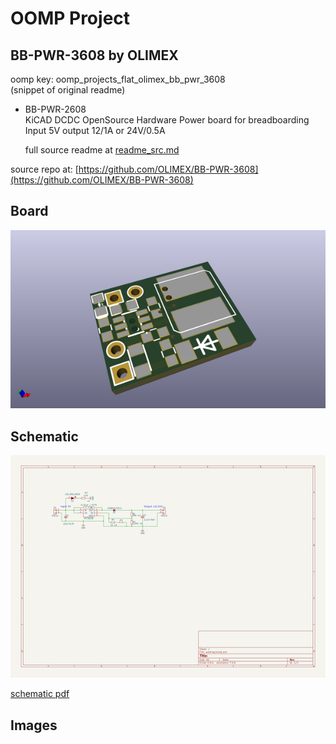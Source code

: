 # OOMP Project  
## BB-PWR-3608  by OLIMEX  
  
oomp key: oomp_projects_flat_olimex_bb_pwr_3608  
(snippet of original readme)  
  
- BB-PWR-2608  
KiCAD DCDC OpenSource Hardware Power board for breadboarding Input 5V output 12/1A or 24V/0.5A  
  
  full source readme at [readme_src.md](readme_src.md)  
  
source repo at: [https://github.com/OLIMEX/BB-PWR-3608](https://github.com/OLIMEX/BB-PWR-3608)  
## Board  
  
[![working_3d.png](working_3d_600.png)](working_3d.png)  
## Schematic  
  
[![working_schematic.png](working_schematic_600.png)](working_schematic.png)  
  
[schematic pdf](working_schematic.pdf)  
## Images  
